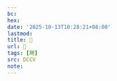 ```yaml
---
bc:
hex:
date: '2025-10-13T10:28:21+08:00'
lastmod:
title: 􅦜
url: 􅦜
tags: [䬛]
src: DCCV
note:
---
```

